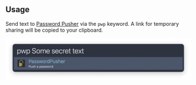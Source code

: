 ## Usage

Send text to [Password Pusher](https://pwpush.com) via the `pwp` keyword. A link for temporary sharing will be copied to your clipboard.

![Sending text](images/pwp.png)
